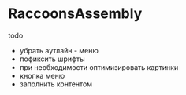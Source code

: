 # RaccoonsAssembly
 todo
 - убрать аутлайн - меню
 - пофиксить шрифты
 - при необходимости оптимизировать картинки
 - кнопка меню
 - заполнить контентом
